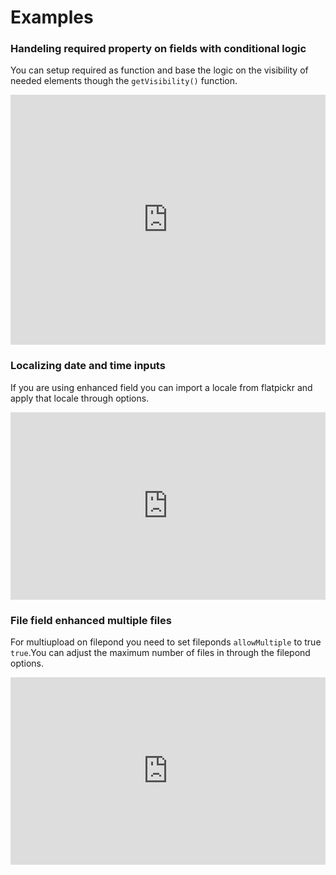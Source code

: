 # Examples

### Handeling required property on fields with conditional logic

You can setup required as function and base the logic on the visibility of needed elements though the `getVisibility()` function.

<iframe height="400" style="width: 100%;" scrolling="no" title="Untitled" src="https://codepen.io/trilmatic/embed/gOqygVM?default-tab=js%2Cresult" frameborder="no" loading="lazy" allowtransparency="true" allowfullscreen="true">
  See the Pen <a href="https://codepen.io/trilmatic/pen/gOqygVM">
  Untitled</a> by Trilmatic (<a href="https://codepen.io/trilmatic">@trilmatic</a>)
  on <a href="https://codepen.io">CodePen</a>.
</iframe>

### Localizing date and time inputs

If you are using enhanced field you can import a locale from flatpickr and apply that locale through options.

<iframe height="300" style="width: 100%;" scrolling="no" title="forms.js - localizing date and time fields" src="https://codepen.io/trilmatic/embed/bGzJjpN?default-tab=js%2Cresult" frameborder="no" loading="lazy" allowtransparency="true" allowfullscreen="true">
  See the Pen <a href="https://codepen.io/trilmatic/pen/bGzJjpN">
  forms.js - localizing date and time fields</a> by Trilmatic (<a href="https://codepen.io/trilmatic">@trilmatic</a>)
  on <a href="https://codepen.io">CodePen</a>.
</iframe>

### File field enhanced multiple files

For multiupload on filepond you need to set fileponds `allowMultiple` to true `true`.You can adjust the maximum number of files in through the filepond options.

<iframe height="300" style="width: 100%;" scrolling="no" title="forms.js - file field enhanced multiple max files" src="https://codepen.io/trilmatic/embed/dyaEzzy?default-tab=js%2Cresult" frameborder="no" loading="lazy" allowtransparency="true" allowfullscreen="true">
  See the Pen <a href="https://codepen.io/trilmatic/pen/dyaEzzy">
  forms.js - file field enhanced multiple max files</a> by Trilmatic (<a href="https://codepen.io/trilmatic">@trilmatic</a>)
  on <a href="https://codepen.io">CodePen</a>.
</iframe>

